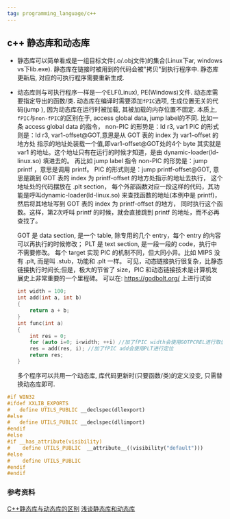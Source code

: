 ```yaml
---
tag: programming_language/c++
---
```

## c++ 静态库和动态库

* 静态库可以简单看成是一组目标文件(.o/.obj文件)的集合(Linux下ar, windows vs下lib.exe).
    静态库在链接时被用到的代码会被"拷贝"到执行程序中.
    静态库更新后, 对应的可执行程序需要重新生成.
* 动态库则与可执行程序一样是一个ELF(Linux), PE(Windows)文件. 动态库需要指定导出的函数/类.
	动态库在编译时需要添加`fPIC`选项, 生成位置无关的代码(jump ), 因为动态库在运行时被加载, 其被加载的内存位置不固定.
	本质上, `fPIC`与`non-fPIC`的区别在于, access global data, jump label的不同.
	比如一条 access global data 的指令，
	non-PIC 的形势是：ld r3, var1
	PIC 的形式则是：ld r3, var1-offset@GOT,意思是从 GOT 表的 index 为 var1-offset 的地方处
	指示的地址处装载一个值,即var1-offset@GOT处的4个 byte 其实就是 var1 的地址。这个地址只有在运行的时候才知道，是由 dynamic-loader(ld-linux.so) 填进去的。
	再比如 jump label 指令
	non-PIC 的形势是：jump printf ，意思是调用 printf。
	PIC 的形式则是：jump printf-offset@GOT,
	意思是跳到 GOT 表的 index 为 printf-offset 的地方处指示的地址去执行，
	这个地址处的代码摆放在 .plt section，
	每个外部函数对应一段这样的代码，其功能是呼叫dynamic-loader(ld-linux.so) 来查找函数的地址(本例中是 printf)，然后将其地址写到 GOT 表的 index 为 printf-offset 的地方，
	同时执行这个函数。这样，第2次呼叫 printf 的时候，就会直接跳到 printf 的地址，而不必再查找了。
	
	GOT 是 data section, 是一个 table, 除专用的几个 entry，每个 entry 的内容可以再执行的时候修改；
	PLT 是 text section, 是一段一段的 code，执行中不需要修改。
	每个 target 实现 PIC 的机制不同，但大同小异。比如 MIPS 没有 .plt, 而是叫 .stub，功能和 .plt 一样。
	可见，动态链接执行很复杂，比静态链接执行时间长;但是，极大的节省了 size，PIC 和动态链接技术是计算机发展史上非常重要的一个里程碑。
	可以在: https://godbolt.org/ 上进行试验
	```c++
	int width = 100;
	int add(int a, int b)
	{
		return a + b;
	}
	int func(int a)
	{
		int res = 0;
		for (auto i=0; i<width; ++i) //加了fPIC width会使用GOTPCREL进行取值
		res = add(res, i); //加了fPIC add会使用PLT进行定位
		return res;
	}
	```

		
    多个程序可以共用一个动态库, 库代码更新时(只要函数/类)的定义没变, 只需替换动态库即可.
```c++
#if WIN32
#ifdef XXLIB_EXPORTS
#   define UTILS_PUBLIC __declspec(dllexport)
#else
#   define UTILS_PUBLIC __declspec(dllimport)
#endif
#else
#if __has_attribute(visibility)
#    define UTILS_PUBLIC  __attribute__((visibility("default")))
#else
#    define UTILS_PUBLIC  
#endif
#endif
```

### 参考资料
[C++静态库与动态库的区别](https://blog.csdn.net/sinat_20265495/article/details/52502673)
[浅谈静态库和动态库](https://zhuanlan.zhihu.com/p/71372182)